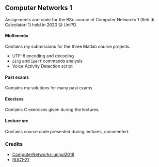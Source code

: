 ## Computer Networks 1
Assignments and code for the BSc course of Computer Networks 1 (Reti di Calcolatori 1) held in 2020 @ UniPD.

#### Multimedia
Contains my submissions for the three Matlab course projects.
- UTF-8 encoding and decoding
- `ping` and `iperf` commands analysis
- Voice Activity Detection script

#### Past exams
Contains my solutions for many past exams.

#### Execises 
Contains C exercises given during the lectures.

#### Lecture src
Contains source code presented during lectures, commented.


### Credits
- [ComputerNetworks-unipd2018](https://github.com/nicomazz/ComputerNetworks-unipd2018)
- [RDC1-21](https://github.com/riccardoforzan/RDC1-21)
